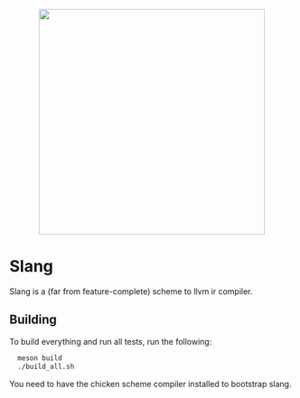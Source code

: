 <p align="center">
  <img width="400" src="https://raw.githubusercontent.com/misterdanb/scheme-compiler/master/github/logo_paths.svg">
</p>

# Slang

Slang is a (far from feature-complete) scheme to llvm ir compiler.

## Building

To build everything and run all tests, run the following:
``` bash
  meson build
  ./build_all.sh
```

You need to have the chicken scheme compiler installed to bootstrap slang.
